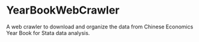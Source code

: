 # YearBookWebCrawler
A web crawler to download and organize the data from Chinese Economics Year Book for Stata data analysis.
